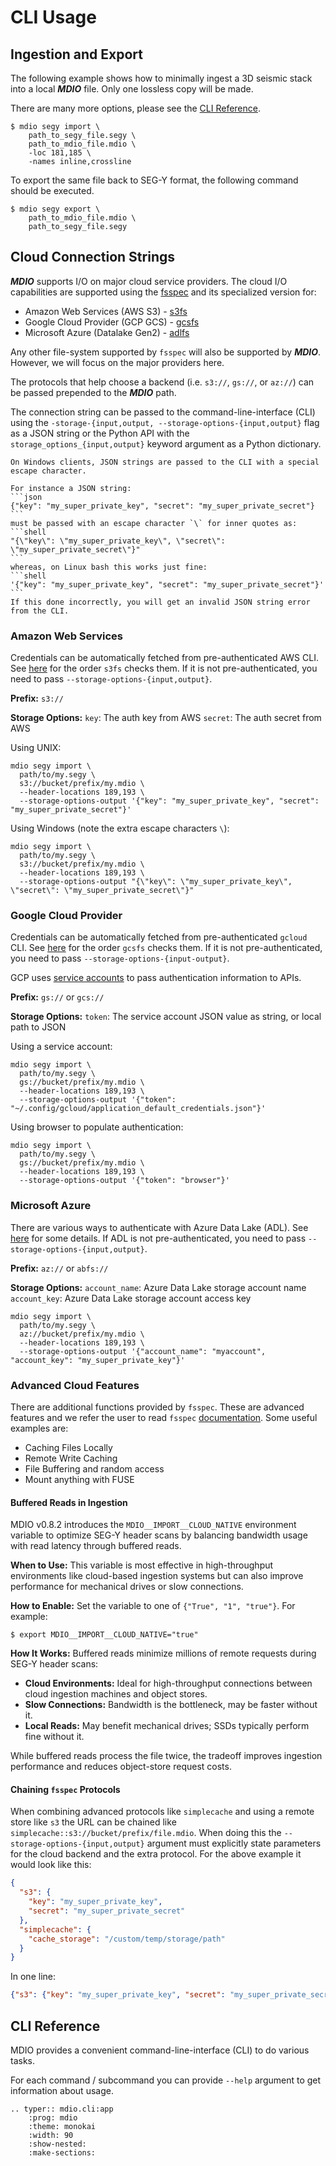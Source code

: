 # CLI Usage

## Ingestion and Export

The following example shows how to minimally ingest a 3D seismic stack into
a local **_MDIO_** file. Only one lossless copy will be made.

There are many more options, please see the [CLI Reference](#cli-reference).

```shell
$ mdio segy import \
    path_to_segy_file.segy \
    path_to_mdio_file.mdio \
    -loc 181,185 \
    -names inline,crossline
```

To export the same file back to SEG-Y format, the following command
should be executed.

```shell
$ mdio segy export \
    path_to_mdio_file.mdio \
    path_to_segy_file.segy
```

## Cloud Connection Strings

**_MDIO_** supports I/O on major cloud service providers. The cloud I/O capabilities are
supported using the [fsspec](https://filesystem-spec.readthedocs.io/) and its specialized
version for:

- Amazon Web Services (AWS S3) - [s3fs](https://s3fs.readthedocs.io)
- Google Cloud Provider (GCP GCS) - [gcsfs](https://gcsfs.readthedocs.io)
- Microsoft Azure (Datalake Gen2) - [adlfs](https://github.com/fsspec/adlfs)

Any other file-system supported by `fsspec` will also be supported by **_MDIO_**. However,
we will focus on the major providers here.

The protocols that help choose a backend (i.e. `s3://`, `gs://`, or `az://`) can be passed
prepended to the **_MDIO_** path.

The connection string can be passed to the command-line-interface (CLI) using the
`-storage-{input,output, --storage-options-{input,output}` flag as a JSON string or the Python API with
the `storage_options_{input,output}` keyword argument as a Python dictionary.

````{warning}
On Windows clients, JSON strings are passed to the CLI with a special escape character.

For instance a JSON string:
```json
{"key": "my_super_private_key", "secret": "my_super_private_secret"}
```
must be passed with an escape character `\` for inner quotes as:
```shell
"{\"key\": \"my_super_private_key\", \"secret\": \"my_super_private_secret\"}"
```
whereas, on Linux bash this works just fine:
```shell
'{"key": "my_super_private_key", "secret": "my_super_private_secret"}'
```
If this done incorrectly, you will get an invalid JSON string error from the CLI.
````

### Amazon Web Services

Credentials can be automatically fetched from pre-authenticated AWS CLI.
See [here](https://s3fs.readthedocs.io/en/latest/index.html#credentials) for the order `s3fs`
checks them. If it is not pre-authenticated, you need to pass `--storage-options-{input,output}`.

**Prefix:**
`s3://`

**Storage Options:**
`key`: The auth key from AWS
`secret`: The auth secret from AWS

Using UNIX:

```shell
mdio segy import \
  path/to/my.segy \
  s3://bucket/prefix/my.mdio \
  --header-locations 189,193 \
  --storage-options-output '{"key": "my_super_private_key", "secret": "my_super_private_secret"}'
```

Using Windows (note the extra escape characters `\`):

```console
mdio segy import \
  path/to/my.segy \
  s3://bucket/prefix/my.mdio \
  --header-locations 189,193 \
  --storage-options-output "{\"key\": \"my_super_private_key\", \"secret\": \"my_super_private_secret\"}"
```

### Google Cloud Provider

Credentials can be automatically fetched from pre-authenticated `gcloud` CLI.
See [here](https://gcsfs.readthedocs.io/en/latest/#credentials) for the order `gcsfs`
checks them. If it is not pre-authenticated, you need to pass `--storage-options-{input-output}`.

GCP uses [service accounts](https://cloud.google.com/iam/docs/service-accounts) to pass
authentication information to APIs.

**Prefix:**
`gs://` or `gcs://`

**Storage Options:**
`token`: The service account JSON value as string, or local path to JSON

Using a service account:

```shell
mdio segy import \
  path/to/my.segy \
  gs://bucket/prefix/my.mdio \
  --header-locations 189,193 \
  --storage-options-output '{"token": "~/.config/gcloud/application_default_credentials.json"}'
```

Using browser to populate authentication:

```shell
mdio segy import \
  path/to/my.segy \
  gs://bucket/prefix/my.mdio \
  --header-locations 189,193 \
  --storage-options-output '{"token": "browser"}'
```

### Microsoft Azure

There are various ways to authenticate with Azure Data Lake (ADL).
See [here](https://github.com/fsspec/adlfs#details) for some details.
If ADL is not pre-authenticated, you need to pass `--storage-options-{input,output}`.

**Prefix:**
`az://` or `abfs://`

**Storage Options:**
`account_name`: Azure Data Lake storage account name
`account_key`: Azure Data Lake storage account access key

```shell
mdio segy import \
  path/to/my.segy \
  az://bucket/prefix/my.mdio \
  --header-locations 189,193 \
  --storage-options-output '{"account_name": "myaccount", "account_key": "my_super_private_key"}'
```

### Advanced Cloud Features

There are additional functions provided by `fsspec`. These are advanced features and we refer
the user to read `fsspec` [documentation](https://filesystem-spec.readthedocs.io/en/latest/features.html).
Some useful examples are:

- Caching Files Locally
- Remote Write Caching
- File Buffering and random access
- Mount anything with FUSE

#### Buffered Reads in Ingestion

MDIO v0.8.2 introduces the `MDIO__IMPORT__CLOUD_NATIVE` environment variable to optimize
SEG-Y header scans by balancing bandwidth usage with read latency through buffered reads.

**When to Use:** This variable is most effective in high-throughput environments like cloud-based ingestion
systems but can also improve performance for mechanical drives or slow connections.

**How to Enable:** Set the variable to one of `{"True", "1", "true"}`. For example:

```console
$ export MDIO__IMPORT__CLOUD_NATIVE="true"
```

**How It Works:** Buffered reads minimize millions of remote requests during SEG-Y header scans:

- **Cloud Environments:** Ideal for high-throughput connections between cloud ingestion
  machines and object stores.
- **Slow Connections:** Bandwidth is the bottleneck, may be faster without it.
- **Local Reads:** May benefit mechanical drives; SSDs typically perform fine without it.

While buffered reads process the file twice, the tradeoff improves ingestion performance and
reduces object-store request costs.

#### Chaining `fsspec` Protocols

When combining advanced protocols like `simplecache` and using a remote store like `s3` the
URL can be chained like `simplecache::s3://bucket/prefix/file.mdio`. When doing this the
`--storage-options-{input,output}` argument must explicitly state parameters for the cloud backend and the
extra protocol. For the above example it would look like this:

```json
{
  "s3": {
    "key": "my_super_private_key",
    "secret": "my_super_private_secret"
  },
  "simplecache": {
    "cache_storage": "/custom/temp/storage/path"
  }
}
```

In one line:

```json
{"s3": {"key": "my_super_private_key", "secret": "my_super_private_secret"}, "simplecache": {"cache_storage": "/custom/temp/storage/path"}
```

## CLI Reference

MDIO provides a convenient command-line-interface (CLI) to do
various tasks.

For each command / subcommand you can provide `--help` argument to
get information about usage.

```{eval-rst}
.. typer:: mdio.cli:app
    :prog: mdio
    :theme: monokai
    :width: 90
    :show-nested:
    :make-sections:
```
